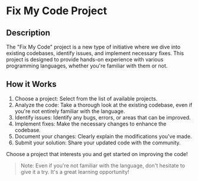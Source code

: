 # Fix My Code Project

## Description
The "Fix My Code" project is a new type of initiative where we dive into existing codebases, identify issues, and implement necessary fixes. This project is designed to provide hands-on experience with various programming languages, whether you're familiar with them or not.

## How it Works
1. Choose a project: Select from the list of available projects.
2. Analyze the code: Take a thorough look at the existing codebase, even if you're not entirely familiar with the language.
3. Identify issues: Identify any bugs, errors, or areas that can be improved.
4. Implement fixes: Make the necessary changes to enhance the codebase.
5. Document your changes: Clearly explain the modifications you've made.
6. Submit your solution: Share your updated code with the community.


Choose a project that interests you and get started on improving the code!

> Note: Even if you're not familiar with the language, don't hesitate to give it a try. It's a great learning opportunity!
